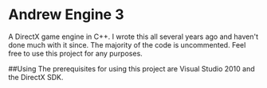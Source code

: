 # Andrew Engine 3
A DirectX game engine in C++. I wrote this all several years ago and haven't done much with it since. The majority of the 
code is uncommented. Feel free to use this project for any purposes.

##Using
The prerequisites for using this project are Visual Studio 2010 and the DirectX SDK. 
